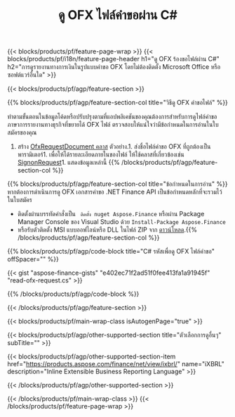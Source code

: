﻿---
title: ดู OFX ไฟล์คำขอผ่าน C#
description: โค้ดตัวอย่างสำหรับการดูไฟล์คำขอ OFX ใช้โค้ดตัวอย่าง API เพื่อดูไฟล์คำขอแบทช์ OFX ภายในแอปพลิเคชันที่ใช้ .NET 
url: /th/net/view/ofx-request/
family: finance
platformtag: net
feature: view
informat: OFX request
outformat: 
otherformats: 
---
{{< blocks/products/pf/feature-page-wrap >}}
{{< blocks/products/pf/i18n/feature-page-header h1="ดู OFX ร้องขอไฟล์ผ่าน C#" h2="การดูรายงานทางการเงินในรูปแบบคำขอ OFX โดยไม่ต้องติดตั้ง Microsoft Office หรือซอฟต์แวร์อื่นใด" >}}

{{< blocks/products/pf/agp/feature-section >}}

{{% blocks/products/pf/agp/feature-section-col title="วิธีดู OFX คำขอไฟล์" %}}

ทำตามขั้นตอนในข้อมูลโค้ดหรือปรับปรุงตามที่แอปพลิเคชันของคุณต้องการสำหรับการดูไฟล์คำขอภาษาการรายงานทางธุรกิจที่ขยายได้ OFX ไฟล์ ตรวจสอบให้แน่ใจว่ามีข้อกำหนดในการอ่านในใบสมัครของคุณ

1. สร้าง [OfxRequestDocument คลาส](https://apireference.aspose.com/finance/net/aspose.finance.ofx/ofxrequestdocument) ตัวอย่าง.1. ส่งชื่อไฟล์คำขอ OFX ที่ถูกต้องเป็นพารามิเตอร์1. เพื่อให้ได้รายละเอียดภายในของไฟล์ ให้ใช้คลาสที่เกี่ยวข้องเช่น [SignonRequest](https://apireference.aspose.com/finance/net/aspose.finance.ofx.signon/signonrequest)1. แสดงข้อมูลเหล่านี้
{{% /blocks/products/pf/agp/feature-section-col %}}

{{% blocks/products/pf/agp/feature-section-col title="ข้อกำหนดในการอ่าน" %}}
หากต้องการดำเนินการดู OFX เอกสารคำขอ .NET Finance API เป็นข้อกำหนดหลักที่จะรวมไว้ในใบสมัคร 
- ติดตั้งผ่านบรรทัดคำสั่งเป็น ``` ติดตั้ง nuget Aspose.Finance``` หรือผ่าน Package Manager Console ของ Visual Studio ด้วย ```Install-Package Aspose.Finance```
- หรือรับตัวติดตั้ง MSI แบบออฟไลน์หรือ DLL ในไฟล์ ZIP จาก [ดาวน์โหลด](https://downloads.aspose.com/finance/net).{{% /blocks/products/pf/agp/feature-section-col %}}

{{% blocks/products/pf/agp/code-block title="C# รหัสเพื่อดู OFX ไฟล์คำขอ" offSpacer="" %}}

{{< gist "aspose-finance-gists" "e402ec71f2ad51f0fee413fa1a91945f" "read-ofx-request.cs" >}}

{{% /blocks/products/pf/agp/code-block %}}

{{< /blocks/products/pf/agp/feature-section >}}

{{< blocks/products/pf/main-wrap-class isAutogenPage="true" >}}

{{< blocks/products/pf/agp/other-supported-section title="ตัวเลือกการดูอื่นๆ" subTitle="" >}}

{{< blocks/products/pf/agp/other-supported-section-item href="https://products.aspose.com/finance/net/view/ixbrl/" name="iXBRL" description="Inline Extensible Business Reporting Language" >}}

{{< /blocks/products/pf/agp/other-supported-section >}}

{{< /blocks/products/pf/main-wrap-class >}}
{{< /blocks/products/pf/feature-page-wrap >}}